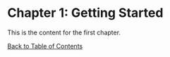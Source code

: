 # Chapter 1: Getting Started

This is the content for the first chapter.

[Back to Table of Contents](index.md)
